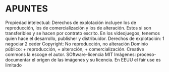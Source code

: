 # APUNTES
Propiedad intelectual: 
Derechos de explotación incluyen los de reproducción, los de comercialización y los de alteración. Estos si son transferibles y se hacen por contrato escrito. En los videojuegos, tenemos quien hace el desarrollo, publisher y distribuidor. Derechos de explotación: 1 negociar 2 ceder
Copyright: No reproducción, no alteración
Dominio público: + reproducción, + alteración, + comercialización. Creative commons la escoge el autor. SOftware-licencia MIT
Imágenes: proceso- documentar el origen de las imágenes y su licencia. En EEUU el fair use es limitado
